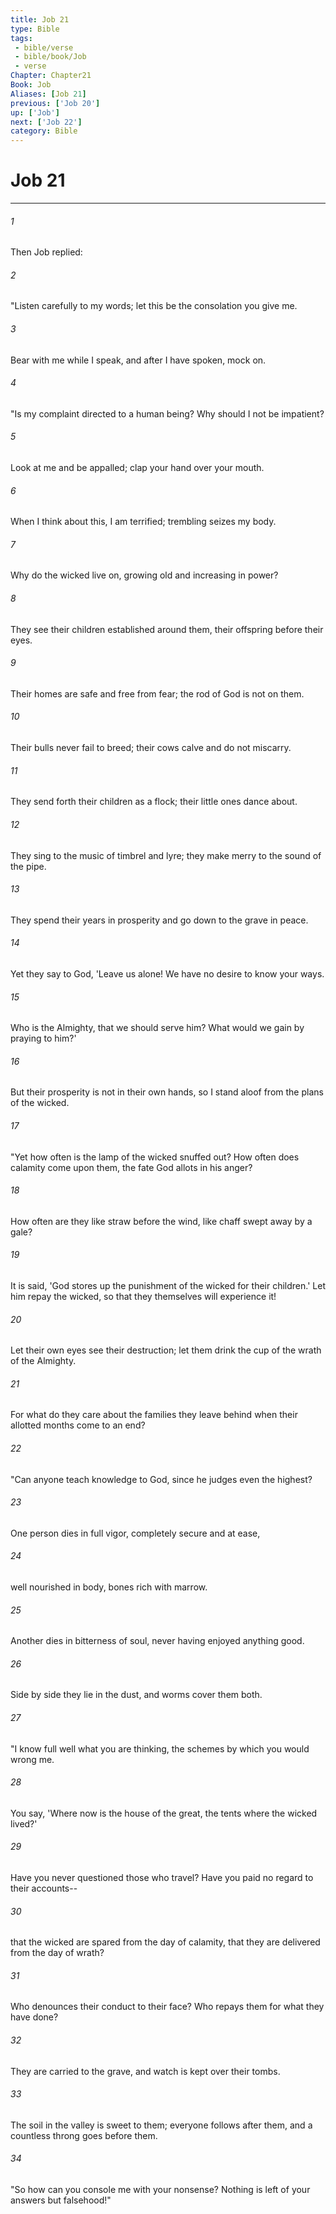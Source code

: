 ```yaml
---
title: Job 21
type: Bible
tags:
 - bible/verse
 - bible/book/Job
 - verse
Chapter: Chapter21
Book: Job
Aliases: [Job 21]
previous: ['Job 20']
up: ['Job']
next: ['Job 22']
category: Bible
---
```

# Job 21

***


###### 1 
Then Job replied: 

###### 2 
"Listen carefully to my words; let this be the consolation you give me. 

###### 3 
Bear with me while I speak, and after I have spoken, mock on. 

###### 4 
"Is my complaint directed to a human being? Why should I not be impatient? 

###### 5 
Look at me and be appalled; clap your hand over your mouth. 

###### 6 
When I think about this, I am terrified; trembling seizes my body. 

###### 7 
Why do the wicked live on, growing old and increasing in power? 

###### 8 
They see their children established around them, their offspring before their eyes. 

###### 9 
Their homes are safe and free from fear; the rod of God is not on them. 

###### 10 
Their bulls never fail to breed; their cows calve and do not miscarry. 

###### 11 
They send forth their children as a flock; their little ones dance about. 

###### 12 
They sing to the music of timbrel and lyre; they make merry to the sound of the pipe. 

###### 13 
They spend their years in prosperity and go down to the grave in peace. 

###### 14 
Yet they say to God, 'Leave us alone! We have no desire to know your ways. 

###### 15 
Who is the Almighty, that we should serve him? What would we gain by praying to him?' 

###### 16 
But their prosperity is not in their own hands, so I stand aloof from the plans of the wicked. 

###### 17 
"Yet how often is the lamp of the wicked snuffed out? How often does calamity come upon them, the fate God allots in his anger? 

###### 18 
How often are they like straw before the wind, like chaff swept away by a gale? 

###### 19 
It is said, 'God stores up the punishment of the wicked for their children.' Let him repay the wicked, so that they themselves will experience it! 

###### 20 
Let their own eyes see their destruction; let them drink the cup of the wrath of the Almighty. 

###### 21 
For what do they care about the families they leave behind when their allotted months come to an end? 

###### 22 
"Can anyone teach knowledge to God, since he judges even the highest? 

###### 23 
One person dies in full vigor, completely secure and at ease, 

###### 24 
well nourished in body, bones rich with marrow. 

###### 25 
Another dies in bitterness of soul, never having enjoyed anything good. 

###### 26 
Side by side they lie in the dust, and worms cover them both. 

###### 27 
"I know full well what you are thinking, the schemes by which you would wrong me. 

###### 28 
You say, 'Where now is the house of the great, the tents where the wicked lived?' 

###### 29 
Have you never questioned those who travel? Have you paid no regard to their accounts-- 

###### 30 
that the wicked are spared from the day of calamity, that they are delivered from the day of wrath? 

###### 31 
Who denounces their conduct to their face? Who repays them for what they have done? 

###### 32 
They are carried to the grave, and watch is kept over their tombs. 

###### 33 
The soil in the valley is sweet to them; everyone follows after them, and a countless throng goes before them. 

###### 34 
"So how can you console me with your nonsense? Nothing is left of your answers but falsehood!" 
